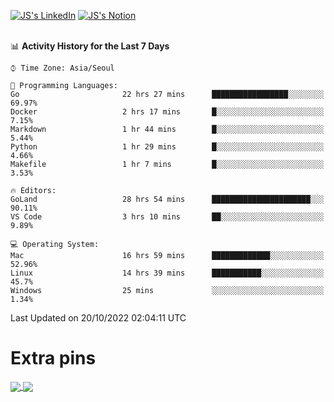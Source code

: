 
[![JS's LinkedIn](https://img.shields.io/badge/LinkedIn-blue?style=for-the-badge&logo=linkedin)](https://www.linkedin.com/in/jaeseung-lee-5a2a32139/) 
[![JS's Notion](https://img.shields.io/badge/Notion-black?style=for-the-badge&logo=notion)](https://bit.ly/ljswiki1) <br><br>
<!-- ![JS's GitHub stats](https://github-readme-stats-lemon-five.vercel.app/api?username=tkxkd0159&hide=contribs,prs,stars,issues&show_icons=true&theme=react&include_all_commits=true)   -->
<!-- ![Top Langs](https://github-readme-stats-lemon-five.vercel.app/api/top-langs/?username=tkxkd0159&layout=compact&hide=jupyter%20notebook,scss,html,css&langs_count=10)  -->


<!--START_SECTION:waka-->
📊 **Activity History for the Last 7 Days** 

```text
⌚︎ Time Zone: Asia/Seoul

💬 Programming Languages: 
Go                       22 hrs 27 mins      █████████████████░░░░░░░░   69.97% 
Docker                   2 hrs 17 mins       █░░░░░░░░░░░░░░░░░░░░░░░░   7.15% 
Markdown                 1 hr 44 mins        █░░░░░░░░░░░░░░░░░░░░░░░░   5.44% 
Python                   1 hr 29 mins        █░░░░░░░░░░░░░░░░░░░░░░░░   4.66% 
Makefile                 1 hr 7 mins         █░░░░░░░░░░░░░░░░░░░░░░░░   3.53%

🔥 Editors: 
GoLand                   28 hrs 54 mins      ██████████████████████░░░   90.11% 
VS Code                  3 hrs 10 mins       ██░░░░░░░░░░░░░░░░░░░░░░░   9.89%

💻 Operating System: 
Mac                      16 hrs 59 mins      █████████████░░░░░░░░░░░░   52.96% 
Linux                    14 hrs 39 mins      ███████████░░░░░░░░░░░░░░   45.7% 
Windows                  25 mins             ░░░░░░░░░░░░░░░░░░░░░░░░░   1.34%

```


 Last Updated on 20/10/2022 02:04:11 UTC
<!--END_SECTION:waka-->

# Extra pins
<a href="https://github.com/tkxkd0159/tkxkd0159.github.io">
  <img align="center" src="https://github-readme-stats-lemon-five.vercel.app/api/pin/?username=tkxkd0159&repo=nft-card-game&theme=react" />
</a>
<a href="https://github.com/tkxkd0159/dsalgo">
  <img align="center" src="https://github-readme-stats-lemon-five.vercel.app/api/pin/?username=tkxkd0159&repo=dsalgo&theme=react" />
</a>

<!---
- 🔭 I’m currently working on ...
- 🌱 I’m currently learning blockchain and distributed network
- 👯 I’m looking to collaborate on ...
- 🤔 I’m looking for help with ...
- 💬 Ask me about ...
- 📫 How to reach me: ...
- 😄 Pronouns: ...
- ⚡ Fun fact: ...
-->
